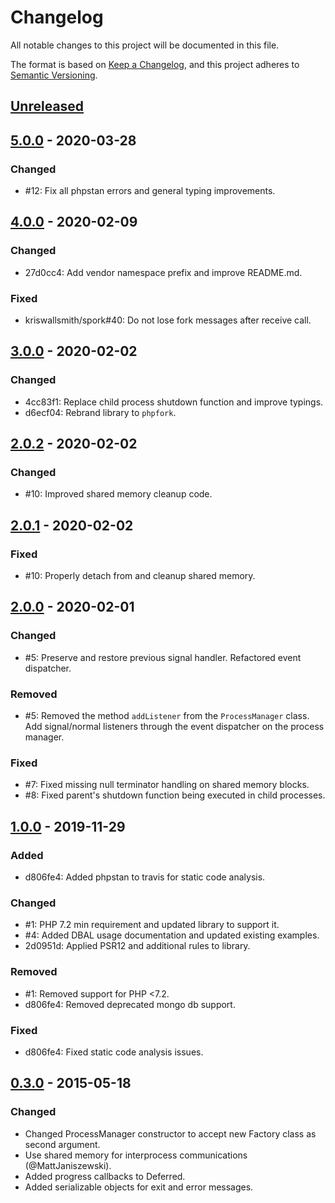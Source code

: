 # Changelog

All notable changes to this project will be documented in this file.

The format is based on [Keep a Changelog](https://keepachangelog.com/en/1.1.0/),
and this project adheres to [Semantic Versioning](https://semver.org/spec/v2.0.0.html).

## [Unreleased]

## [5.0.0] - 2020-03-28

### Changed

- #12: Fix all phpstan errors and general typing improvements.

## [4.0.0] - 2020-02-09

### Changed

- 27d0cc4: Add vendor namespace prefix and improve README.md.

### Fixed

- kriswallsmith/spork#40: Do not lose fork messages after receive call.

## [3.0.0] - 2020-02-02

### Changed

- 4cc83f1: Replace child process shutdown function and improve typings.
- d6ecf04: Rebrand library to `phpfork`.

## [2.0.2] - 2020-02-02

### Changed

- #10: Improved shared memory cleanup code.

## [2.0.1] - 2020-02-02

### Fixed

- #10: Properly detach from and cleanup shared memory.

## [2.0.0] - 2020-02-01

### Changed

- #5: Preserve and restore previous signal handler. Refactored event dispatcher.

### Removed

- #5: Removed the method `addListener` from the `ProcessManager` class. Add
  signal/normal listeners through the event dispatcher on the process manager.

### Fixed

- #7: Fixed missing null terminator handling on shared memory blocks.
- #8: Fixed parent's shutdown function being executed in child processes.

## [1.0.0] - 2019-11-29

### Added

- d806fe4: Added phpstan to travis for static code analysis.

### Changed

- #1: PHP 7.2 min requirement and updated library to support it.
- #4: Added DBAL usage documentation and updated existing examples.
- 2d0951d: Applied PSR12 and additional rules to library.

### Removed

- #1: Removed support for PHP <7.2.
- d806fe4: Removed deprecated mongo db support.

### Fixed

- d806fe4: Fixed static code analysis issues.

## [0.3.0] - 2015-05-18

### Changed

- Changed ProcessManager constructor to accept new Factory class as second argument.
- Use shared memory for interprocess communications (@MattJaniszewski).
- Added progress callbacks to Deferred.
- Added serializable objects for exit and error messages.

[Unreleased]: https://github.com/TheLevti/phpfork/compare/5.0.0...HEAD
[5.0.0]: https://github.com/TheLevti/phpfork/releases/5.0.0
[4.0.0]: https://github.com/TheLevti/phpfork/releases/4.0.0
[3.0.0]: https://github.com/TheLevti/phpfork/releases/3.0.0
[2.0.2]: https://github.com/TheLevti/phpfork/releases/2.0.2
[2.0.1]: https://github.com/TheLevti/phpfork/releases/2.0.1
[2.0.0]: https://github.com/TheLevti/phpfork/releases/2.0.0
[1.0.0]: https://github.com/TheLevti/phpfork/releases/1.0.0
[0.3.0]: https://github.com/TheLevti/phpfork/releases/0.3.0
